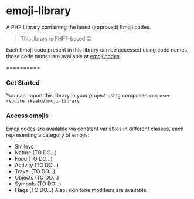 # emoji-library
A PHP Library containing the latest (approved) Emoji codes.
> This library is PHP7-based :wink:

Each Emoji code present in this library can be accessed using code names, those code names are available at [emoji.codes](https://emoji.codes/) 

==========

### Get Started
You can import this library in your project using composer:
``
composer require iksaku/emoji-library
``

### Access emojis
Emoji codes are available via constant variables in different classes, each representing a category of emojis:
 - Smileys
 - Nature (TO DO...)
 - Food (TO DO...)
 - Activity (TO DO...)
 - Travel (TO DO...)
 - Objects (TO DO...)
 - Symbols (TO DO...)
 - Flags (TO DO...)
Also, skin tone modifiers are available